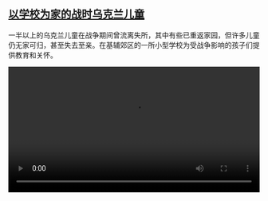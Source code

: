 <!--1703681223000-->
[以学校为家的战时乌克兰儿童](https://www.dw.com/zh/%E4%BB%A5%E5%AD%A6%E6%A0%A1%E4%B8%BA%E5%AE%B6%E7%9A%84%E6%88%98%E6%97%B6%E4%B9%8C%E5%85%8B%E5%85%B0%E5%84%BF%E7%AB%A5/a-67826623)
------

<p>一半以上的乌克兰儿童在战争期间曾流离失所，其中有些已重返家园，但许多儿童仍无家可归，甚至失去至亲。在基辅郊区的一所小型学校为受战争影响的孩子们提供教育和关怀。</small></p><video src="https://tvdownloaddw-a.akamaihd.net/dwtv_video/flv/vdt_zh/2023/bchi231226_001_ukrainekinder_AVC_1280x720.mp4" controls style="width:100%"></video>
